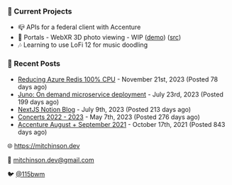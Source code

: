 ### 📌 Current Projects
- 📪 APIs for a federal client with Accenture
- 📸 Portals - WebXR 3D photo viewing - WIP ([demo](https://portals.mitchinson.dev/)) ([src](https://github.com/bmitchinson/vr-jpg-viewer-webxr))
- 🎶 Learning to use LoFi 12 for music doodling

### 📝 Recent Posts

- [Reducing Azure Redis 100% CPU](https://blog.mitchinson.dev/redis-cpu) - November 21st, 2023 (Posted 78 days ago)
- [Juno: On demand microservice deployment](https://blog.mitchinson.dev/juno) - July 23rd, 2023 (Posted 199 days ago)
- [NextJS Notion Blog](https://blog.mitchinson.dev/blog-2023) - July 9th, 2023 (Posted 213 days ago)
- [Concerts 2022 - 2023](https://blog.mitchinson.dev/concerts-2023) - May 7th, 2023 (Posted 276 days ago)
- [Accenture August + September 2021](https://blog.mitchinson.dev/pillar/aug-sep-21) - October 17th, 2021 (Posted 843 days ago)

🌐 https://mitchinson.dev

💌 mitchinson.dev@gmail.com

🐦 [@115bwm](https://twitter.com/115bwm)